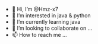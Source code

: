 - 👋 Hi, I’m @Hmz-x7
- 👀 I’m interested in java & python 
- 🌱 I’m currently learning java
- 💞️ I’m looking to collaborate on ...
- 📫 How to reach me ...

<!---
Hmz-x7/Hmz-x7 is a ✨ special ✨ repository because its `README.md` (this file) appears on your GitHub profile.
You can click the Preview link to take a look at your changes.
--->
